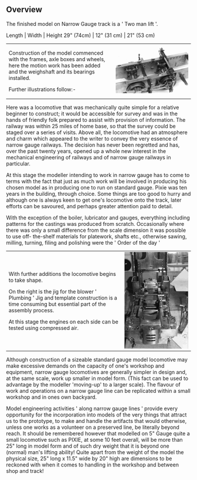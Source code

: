 ## Overview
The finished model on Narrow Gauge track is a ' Two man lift '.

Length | Width | Height
29" (74cm) | 12" (31 cm) | 21" (53 cm)

<div align="center" class="image-table">
	<table>
		<tr>
			<td class="col2">
				<p>Construction of the model commenced with the frames, axle boxes and wheels, here the motion work has been added and the weighshaft and its bearings installed.</p>
				<p>Further illustrations follow:-</p>
			</td>
			<td class="col2">
				<img src="/assets/jmm/astart.jpg">
			</td>
		</tr>
	</table>
</div>

Here was a locomotive that was mechanically quite simple for a relative beginner to construct; it would be accessible for survey and was in the hands of friendly folk prepared to assist with provision of information.
The railway was within 25 miles of home base, so that the survey could be staged over a series of visits.
Above all, the locomotive had an atmosphere and charm which appeared to the writer to convey the very essence of narrow gauge railways.
The decision has never been regretted and has, over the past twenty years, opened up a whole new interest in the mechanical engineering of railways and of narrow gauge railways in particular.

At this stage the modeller intending to work in narrow gauge has to come to terms with the fact that just as much work will be involved in producing his chosen model as in producing one to run on standard gauge.
Pixie was ten years in the building, through choice. Some things are too good to hurry and although one is always keen to get one's
locomotive onto the track, later efforts can be savoured, and perhaps greater attention paid to detail.

With the exception of the boiler, lubricator and gauges, everything including patterns for the castings was produced from scratch.
Occasionally where there was only a small difference from the scale dimension it was possible to use off- the-shelf materials for
platework, shafts etc., otherwise sawing, milling, turning, filing and polishing were the ' Order of the day '

<div align="center" class="image-table">
	<table>
		<tr>
			<td class="col2">
				<p>With further additions the locomotive begins to take shape.</p>
				<p>On the right is the jig for the blower ' Plumbing ' Jig and template construction is a time consuming but essential part of the assembly process.</p>
				<p>At this stage the engines on each side can be tested using compressed air.</p>
			</td>
			<td class="col2">
				<img src="/assets/jmm/framespixie.jpg">
			</td>
		</tr>
	</table>
</div>

Although construction of a sizeable standard gauge model locomotive may make excessive demands on the capacity of one's workshop and equipment,
narrow gauge locomotives are generally simpler in design and, at the same scale, work up smaller in model form.
(This fact can be used to advantage by the modeller 'moving-up' to a larger scale).
The flavour of work and operations on a narrow gauge line can be replicated within a small workshop and in ones own backyard.

Model engineering activities ' along narrow gauge lines ' provide every opportunity for the incorporation into models of the very things that
attract us to the prototype, to make and handle the artifacts that would otherwise, unless one works as a volunteer on a preserved line, be literally beyond reach.
It should be remembered however that modelled on 5" Gauge quite a small locomotive such as PIXIE, at some 10 feet overall,
will be more than 25" long in model form and of such dry weight that it is beyond one (normal) man's lifting ability!
Quite apart from the weight of the model the physical size, 25" long x 11.5" wide by 20" high are dimensions to be reckoned with
when it comes to handling in the workshop and between shop and track!